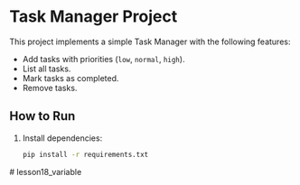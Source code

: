 # Task Manager Project

This project implements a simple Task Manager with the following features:
- Add tasks with priorities (`low`, `normal`, `high`).
- List all tasks.
- Mark tasks as completed.
- Remove tasks.

## How to Run

1. Install dependencies:
   ```bash
   pip install -r requirements.txt
#   l e s s o n 1 8 _ v a r i a b l e  
 